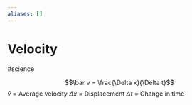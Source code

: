 ```yaml
---
aliases: []
---
```

# Velocity
#science

$$\bar v = \frac{\Delta x}{\Delta t}$$
$\bar v$ = Average velocity
$\Delta x$ = Displacement
$\Delta t$ = Change in time